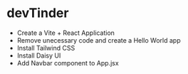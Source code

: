 # devTinder

- Create a Vite + React Application
- Remove unecessary code and create a Hello World app
- Install Tailwind CSS
- Install Daisy UI
- Add Navbar component to App.jsx